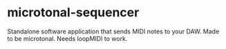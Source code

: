 # microtonal-sequencer
Standalone software application that sends MIDI notes to your DAW. Made to be microtonal. Needs loopMIDI to work.

